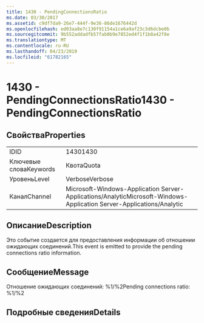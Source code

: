 ```yaml
---
title: 1430 - PendingConnectionsRatio
ms.date: 03/30/2017
ms.assetid: c9df7da9-26e7-444f-9e36-86de1676442d
ms.openlocfilehash: ed03aa8e7c130f91154a1ce6a9af23c3d6dcbe0b
ms.sourcegitcommit: 9b552addadfb57fab0b9e7852ed4f1f1b8a42f8e
ms.translationtype: MT
ms.contentlocale: ru-RU
ms.lasthandoff: 04/23/2019
ms.locfileid: "61782165"
---
```

# <a name="1430---pendingconnectionsratio"></a><span data-ttu-id="ef2e7-102">1430 - PendingConnectionsRatio</span><span class="sxs-lookup"><span data-stu-id="ef2e7-102">1430 - PendingConnectionsRatio</span></span>
## <a name="properties"></a><span data-ttu-id="ef2e7-103">Свойства</span><span class="sxs-lookup"><span data-stu-id="ef2e7-103">Properties</span></span>  
  
|||  
|-|-|  
|<span data-ttu-id="ef2e7-104">ID</span><span class="sxs-lookup"><span data-stu-id="ef2e7-104">ID</span></span>|<span data-ttu-id="ef2e7-105">1430</span><span class="sxs-lookup"><span data-stu-id="ef2e7-105">1430</span></span>|  
|<span data-ttu-id="ef2e7-106">Ключевые слова</span><span class="sxs-lookup"><span data-stu-id="ef2e7-106">Keywords</span></span>|<span data-ttu-id="ef2e7-107">Квота</span><span class="sxs-lookup"><span data-stu-id="ef2e7-107">Quota</span></span>|  
|<span data-ttu-id="ef2e7-108">Уровень</span><span class="sxs-lookup"><span data-stu-id="ef2e7-108">Level</span></span>|<span data-ttu-id="ef2e7-109">Verbose</span><span class="sxs-lookup"><span data-stu-id="ef2e7-109">Verbose</span></span>|  
|<span data-ttu-id="ef2e7-110">Канал</span><span class="sxs-lookup"><span data-stu-id="ef2e7-110">Channel</span></span>|<span data-ttu-id="ef2e7-111">Microsoft-Windows-Application Server-Applications/Analytic</span><span class="sxs-lookup"><span data-stu-id="ef2e7-111">Microsoft-Windows-Application Server-Applications/Analytic</span></span>|  
  
## <a name="description"></a><span data-ttu-id="ef2e7-112">Описание</span><span class="sxs-lookup"><span data-stu-id="ef2e7-112">Description</span></span>  
 <span data-ttu-id="ef2e7-113">Это событие создается для предоставления информации об отношении ожидающих соединений.</span><span class="sxs-lookup"><span data-stu-id="ef2e7-113">This event is emitted to provide the pending connections ratio information.</span></span>  
  
## <a name="message"></a><span data-ttu-id="ef2e7-114">Сообщение</span><span class="sxs-lookup"><span data-stu-id="ef2e7-114">Message</span></span>  
 <span data-ttu-id="ef2e7-115">Отношение ожидающих соединений: %1/%2</span><span class="sxs-lookup"><span data-stu-id="ef2e7-115">Pending connections ratio: %1/%2</span></span>  
  
## <a name="details"></a><span data-ttu-id="ef2e7-116">Подробные сведения</span><span class="sxs-lookup"><span data-stu-id="ef2e7-116">Details</span></span>
